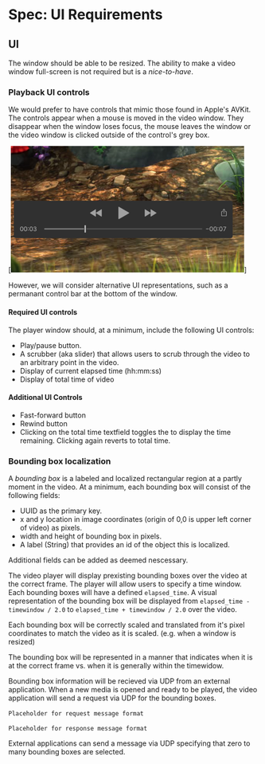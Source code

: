 # Spec: UI Requirements

## UI

The window should be able to be resized. The ability to make a video window full-screen is not required but is a _nice-to-have_.

### Playback UI controls

We would prefer to have controls that mimic those found in Apple's AVKit. The controls appear when a mouse is moved in the video window. They disappear when the window loses focus, the mouse leaves the window or the video window is clicked outside of the control's grey box.

[![Controls](../images/AVKit.png)]

However, we will consider alternative UI representations, such as a permanant control bar at the bottom of the window. 

#### Required UI controls

The player window should, at a minimum, include the following UI controls:

- Play/pause button. 
- A scrubber (aka slider) that allows users to scrub through the video to an arbitrary point in the video.
- Display of current elapsed time (hh:mm:ss)
- Display of total time of video

#### Additional UI Controls

- Fast-forward button
- Rewind button
- Clicking on the total time textfield toggles the to display the time remaining. Clicking again reverts to total time.

### Bounding box localization

A _bounding box_ is a labeled and localized rectangular region at a partly moment in the video. At a minimum, each bounding box will consist of the following fields:

- UUID as the primary key. 
- x and y location in image coordinates (origin of 0,0 is upper left corner of video) as pixels. 
- width and height of bounding box in pixels.
- A label (String) that provides an id of the object this is localized.

Additional fields can be added as deemed nescessary.

The video player will display prexisting bounding boxes over the video at the correct frame. The player will allow users to specify a time window. Each bounding boxes will have a defined `elapsed_time`. A visual representation of the bounding box will be displayed from `elapsed_time - timewindow / 2.0` to `elapsed_time + timewindow / 2.0` over the video.

Each bounding box will be correctly scaled and translated from it's pixel coordinates to match the video as it is scaled. (e.g. when a window is resized)

The bounding box will be represented in a manner that indicates when it is at the correct frame vs. when it is generally within the timewidow.

Bounding box information will be recieved via UDP from an external application. When a new media is opened and ready to be played, the video application will send a request via UDP for the bounding boxes.

```
Placeholder for request message format
```


```
Placeholder for response message format
```

External applications can send a message via UDP specifying that zero to many bounding boxes are selected. 

